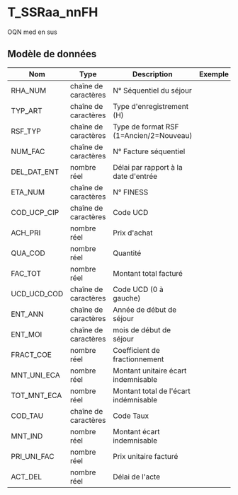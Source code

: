 # T_SSRaa_nnFH

OQN med en sus


## Modèle de données

|Nom|Type|Description|Exemple|Propriétés|
|-|-|-|-|-|
|RHA_NUM|chaîne de caractères|N° Séquentiel du séjour|||
|TYP_ART|chaîne de caractères|Type d'enregistrement (H)|||
|RSF_TYP|chaîne de caractères|Type de format RSF (1=Ancien/2=Nouveau)|||
|NUM_FAC|chaîne de caractères|N° Facture séquentiel|||
|DEL_DAT_ENT|nombre réel|Délai par rapport à la date d'entrée|||
|ETA_NUM|chaîne de caractères|N° FINESS|||
|COD_UCP_CIP|chaîne de caractères|Code UCD|||
|ACH_PRI|nombre réel|Prix d'achat|||
|QUA_COD|nombre réel|Quantité|||
|FAC_TOT|nombre réel|Montant total facturé|||
|UCD_UCD_COD|chaîne de caractères|Code UCD (0 à gauche)|||
|ENT_ANN|chaîne de caractères|Année de début de séjour|||
|ENT_MOI|chaîne de caractères|mois de début de séjour|||
|FRACT_COE|nombre réel|Coefficient de fractionnement|||
|MNT_UNI_ECA|nombre réel|Montant unitaire écart indemnisable|||
|TOT_MNT_ECA|nombre réel|Montant total de l'écart indémnisable|||
|COD_TAU|chaîne de caractères|Code Taux|||
|MNT_IND|nombre réel|Montant écart indemnisable|||
|PRI_UNI_FAC|nombre réel|Prix unitaire facturé|||
|ACT_DEL|nombre réel|Délai de l'acte|||
